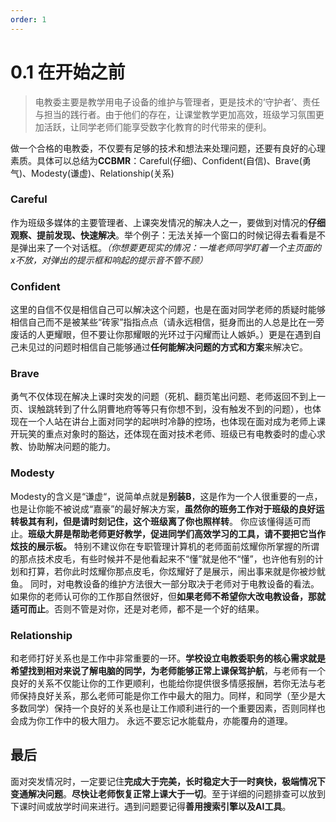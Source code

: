 ```yaml
---
order: 1
---
```


# 0.1 在开始之前

> 电教委主要是教学用电子设备的维护与管理者，更是技术的‘守护者’、责任与担当的践行者。由于他们的存在，让课堂教学更加高效，班级学习氛围更加活跃，让同学老师们能享受数字化教育的时代带来的便利。

做一个合格的电教委，不仅要有足够的技术和想法来处理问题，还要有良好的心理素质。具体可以总结为**CCBMR**：Careful(仔细)、Confident(自信)、Brave(勇气)、Modesty(谦虚)、Relationship(关系)

### Careful

作为班级多媒体的主要管理者、上课突发情况的解决人之一，要做到对情况的**仔细观察、提前发现、快速解决**。举个例子：无法关掉一个窗口的时候记得去看看是不是弹出来了一个对话框。_（你想要更现实的情况：一堆老师同学盯着一个主页面的x不放，对弹出的提示框和响起的提示音不管不顾）_

### Confident

这里的自信不仅是相信自己可以解决这个问题，也是在面对同学老师的质疑时能够相信自己而不是被某些“砖家”指指点点（请永远相信，挺身而出的人总是比在一旁废话的人更耀眼，但不要让你那耀眼的光环过于闪耀而让人嫉妒。）更是在遇到自己未见过的问题时相信自己能够通过**任何能解决问题的方式和方案**来解决它。

### Brave

勇气不仅体现在解决上课时突发的问题（死机、翻页笔出问题、老师返回不到上一页、误触跳转到了什么阴曹地府等等只有你想不到，没有触发不到的问题），也体现在一个人站在讲台上面对同学的起哄时冷静的控场，也体现在面对成为老师上课开玩笑的重点对象时的豁达，还体现在面对技术老师、班级已有电教委时的虚心求教、协助解决问题的能力。

### Modesty
Modesty的含义是“谦虚“，说简单点就是**别装B**，这是作为一个人很重要的一点，也是让你能不被说成“嘉豪”的最好解决方案，**虽然你的班务工作对于班级的良好运转极其有利，但是请时刻记住，这个班级离了你也照样转**。
你应该懂得适可而止。**班级大屏是帮助老师更好教学，促进同学们高效学习的工具，请不要把它当作炫技的展示板。** 
特别不建议你在专职管理计算机的老师面前炫耀你所掌握的所谓的那点技术皮毛，有些时候并不是他看起来不“懂”就是他不“懂”，也许他有别的计划和打算，若你此时炫耀你那点皮毛，你炫耀好了是展示，闹出事来就是你被炒鱿鱼。
同时，对电教设备的维护方法很大一部分取决于老师对于电教设备的看法。如果你的老师认可你的工作那自然很好，但**如果老师不希望你大改电教设备，那就适可而止**。否则不管是对你，还是对老师，都不是一个好的结果。


### Relationship
和老师打好关系也是工作中非常重要的一环。**学校设立电教委职务的核心需求就是希望找到相对来说了解电脑的同学，为老师能够正常上课保驾护航**，与老师有一个良好的关系不仅能让你的工作更顺利，也能给你提供很多情感报酬，若你无法与老师保持良好关系，那么老师可能是你工作中最大的阻力。同样，和同学（至少是大多数同学）保持一个良好的关系也是让工作顺利进行的一个重要因素，否则同样也会成为你工作中的极大阻力。
  永远不要忘记水能载舟，亦能覆舟的道理。

## 最后

面对突发情况时，一定要记住**完成大于完美，长时稳定大于一时爽快，极端情况下变通解决问题**。**尽快让老师恢复正常上课大于一切**。至于详细的问题排查可以放到下课时间或放学时间来进行。遇到问题要记得**善用搜索引擎以及AI工具**。

